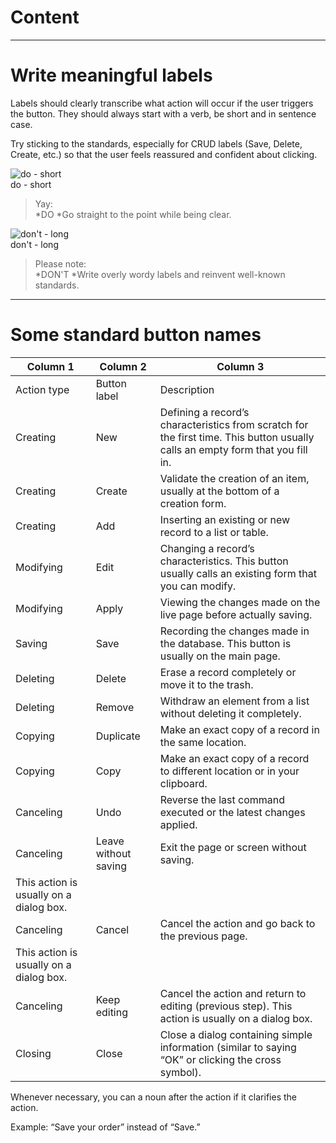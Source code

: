 
# Content

---

# Write meaningful labels

Labels should clearly transcribe what action will occur if the user triggers the button. They should always start with a verb, be short and in sentence case.

Try sticking to the standards, especially for CRUD labels (Save, Delete, Create, etc.) so that the user feels reassured and confident about clicking.

  
![do - short](https://studio-assets.supernova.io/design-systems/81732/02854add-216f-4787-a6e7-300a15692c62.png)  
do - short  


> Yay:  
> *DO
*Go straight to the point while being clear.

  
![don't - long](https://studio-assets.supernova.io/design-systems/81732/f739ae20-7a55-44b2-a587-05639b46c64f.png)  
don't - long  


> Please note:  
> *DON'T 
*Write overly wordy labels and reinvent well-known standards.

---

# Some standard button names

  
| Column 1 | Column 2 | Column 3 |  
| --- | --- | --- |  
| Action type | Button label | Description |  
| Creating | New | Defining a record’s characteristics from scratch for the first time. This button usually calls an empty form that you fill in. |  
| Creating | Create | Validate the creation of an item, usually at the bottom of a creation form. |  
| Creating | Add | Inserting an existing or new record to a list or table. |  
| Modifying | Edit | Changing a record’s characteristics. This button usually calls an existing form that you can modify. |  
| Modifying | Apply | Viewing the changes made on the live page before actually saving. |  
| Saving | Save | Recording the changes made in the database. This button is usually on the main page. |  
| Deleting | Delete | Erase a record completely or move it to the trash. |  
| Deleting | Remove | Withdraw an element from a list without deleting it completely. |  
| Copying | Duplicate | Make an exact copy of a record in the same location. |  
| Copying | Copy | Make an exact copy of a record to different location or in your clipboard. |  
| Canceling | Undo | Reverse the last command executed or the latest changes applied. |  
| Canceling | Leave without saving | Exit the page or screen without saving. |  
| This action is usually on a dialog box. |  |  |  
| Canceling | Cancel | Cancel the action and go back to the previous page. |  
| This action is usually on a dialog box. |  |  |  
| Canceling | Keep editing | Cancel the action and return to editing (previous step). This action is usually on a dialog box. |  
| Closing | Close | Close a dialog containing simple information (similar to saying “OK” or clicking the cross symbol). |  


Whenever necessary, you can a noun after the action if it clarifies the action.

Example: “Save your order” instead of “Save.”